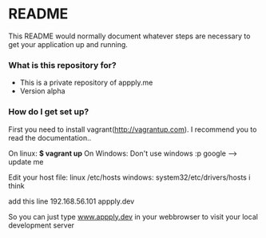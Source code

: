 # README #

This README would normally document whatever steps are necessary to get your application up and running.

### What is this repository for? ###

* This is a private repository of appply.me 
* Version alpha


### How do I get set up? ###

First you need to install vagrant(http://vagrantup.com). I recommend you to read the documentation..

On linux:
**$ vagrant up**
On Windows:
Don't use windows :p google --> update me 

Edit your host file:
linux /etc/hosts
windows: system32/etc/drivers/hosts i think

add this line 
192.168.56.101		appply.dev

So you can just type www.appply.dev in your webbrowser to visit your local development server

